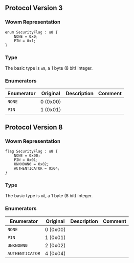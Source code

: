 ## Protocol Version 3

### Wowm Representation
```rust,ignore
enum SecurityFlag : u8 {
    NONE = 0x0;    
    PIN = 0x1;    
}

```
### Type
The basic type is `u8`, a 1 byte (8 bit) integer.
### Enumerators
| Enumerator | Original  | Description | Comment |
| --------- | -------- | ----------- | ------- |
| `NONE` | 0 (0x00) |  |  |
| `PIN` | 1 (0x01) |  |  |
## Protocol Version 8

### Wowm Representation
```rust,ignore
flag SecurityFlag : u8 {
    NONE = 0x00;    
    PIN = 0x01;    
    UNKNOWN0 = 0x02;    
    AUTHENTICATOR = 0x04;    
}

```
### Type
The basic type is `u8`, a 1 byte (8 bit) integer.
### Enumerators
| Enumerator | Original  | Description | Comment |
| --------- | -------- | ----------- | ------- |
| `NONE` | 0 (0x00) |  |  |
| `PIN` | 1 (0x01) |  |  |
| `UNKNOWN0` | 2 (0x02) |  |  |
| `AUTHENTICATOR` | 4 (0x04) |  |  |
